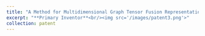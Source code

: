 ```yaml
---
title: "A Method for Multidimensional Graph Tensor Fusion Representation and Embedding of Codes, NO: 2023052300567880"
excerpt: "**Primary Inventor**<br/><img src='/images/patent3.png'>"
collection: patent
---
```

